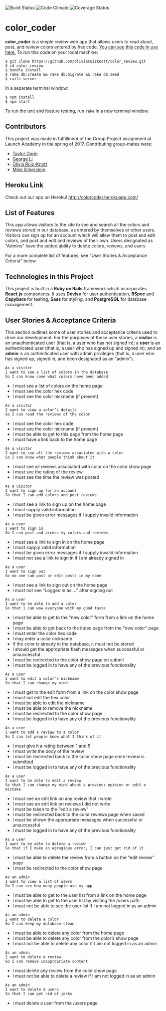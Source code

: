 ![Build Status](https://codeship.com/projects/7ff3c550-0688-0135-f11c-1e034e17b246/status?branch=master)
![Code Climate](https://codeclimate.com/github/oliviaruizknott/color_review.png)
![Coverage Status](https://coveralls.io/repos/oliviaruizknott/color_review/badge.png)

# color_coder

**color_coder** is a simple review web app that allows users to read about, post, and review colors entered by hex code. [You can see this code in use here.](http://colorcoder.herokuapp.com/) To run this code on your local machine:

```
$ git clone https://github.com/oliviaruizknott/color_review.git
$ cd color_review
$ bundle install
$ rake db:create && rake db:migrate && rake db:seed
$ rails server
```
In a separate terminal window:
```
$ npm install
$ npm start
```
To run the unit and feature testing, run `rake` in a new terminal window.

## Contributors
This project was made in fulfillment of the Group Project assignment at Launch Academy in the spring of 2017. Contributing group-mates were:
 - [Taylor Dorin](https://github.com/taylordorin)
 - [George Li](https://github.com/K9Advantix53)
 - [Olivia Ruiz-Knott](https://github.com/oliviaruizknott)
 - [Mike Silberstein](https://github.com/mikesilb)

## Heroku Link
Check out our app on Heroku! http://colorcoder.herokuapp.com/

## List of Features
This app allows visitors to the site to see and search all the colors and reviews stored in our database, as entered by themselves or other users. Visitors can sign up for an account which will allow them to post and edit colors, and post and edit and reviews of their own. Users designated as "Admins" have the added ability to delete colors, reviews, and users.

For a more complete list of features, see "User Stories & Acceptance Criteria" below.

## Technologies in this Project
This project is built in a **Ruby on Rails** framework which incorporates **React.js** components. It uses **Devise** for user authentication, **RSpec** and **Capybara** for testing, **Sass** for styling, and **PostgreSQL** for database management.

## User Stories & Acceptance Criteria
This section outlines some of user stories and acceptance criteria used to drive our development. For the purposes of these user stories, a **visitor** is an unauthenticated user (that is, a user who has not signed in); a **user** is an authenticated user (that is, a user who has signed up and signed in); and an **admin** is an authenticated user with admin privileges (that is, a user who has signed up, signed in, and been designated as an "admin").

```
As a visitor
I want to see a list of colors in the database
So I can know some what colors have been added
```
- I must see a list of colors on the home page
- I must see the color hex code
- I must see the color nickname (if present)

```
As a visitor
I want to view a color’s details
So I can read the reviews of the color
```
- I must see the color hex code
- I must see the color nickname (if present)
- I must be able to get to this page from the home page
- I must have a link back to the home page

```
As a visitor
I want to see all the reviews associated with a color
So I can know what people think about it
```
- I must see all reviews associated with color on the color show page
- I must see the rating of the review
- I must see the time the review was posted

```
As a visitor
I want to sign up for an account
So that I can add colors and post reviews
```
- I must see a link to sign up on the home page
- I must supply valid information
- I must be given error messages if I supply invalid information

```
As a user
I want to sign in
So I can post and access my colors and reviews
```
- I must see a link to sign in on the home page
- I must supply valid information
- I must be given error messages if I supply invalid information
- I must not see a link to sign in if I am already signed in

```
As a user
I want to sign out
So no one can post or edit posts in my name
```
- I must see a link to sign out on the home page
- I must not see "Logged in as ..." after signing out

```
As a user
I want to be able to add a color
So that I can wow everyone with my good taste
```
- I must be able to get to the "new color" form from a link on the home page
- I must be able to get back to the index page from the "new color" page
- I must enter the color hex code
- I may enter a color nickname
- If the color is already in the database, it must not be stored
- I should get the appropriate flash messages when successful or unsuccessful
- I must be redirected to the color show page on submit
- I must be logged in to have any of the previous functionality

```
As a user
I want to edit a color’s nickname
So that I can change my mind
```
- I must get to the edit form from a link on the color show page
- I must not edit the hex color
- I must be able to edit the nickname
- I must be able to remove the nickname
- I must be redirected to the color show page
- I must be logged in to have any of the previous functionality

```
As a user
I want to add a review to a color
So I can let people know what I think of it
```
- I must give it a rating between 1 and 5
- I must write the body of the review
- I must be redirected back to the color show page once review is submitted
- I must be logged in to have any of the previous functionality

```
As a user
I want to be able to edit a review
So that I can change my mind about a previous opinion or edit a mistake
```
- I must see an edit link on any review that I wrote
- I must see an edit link on reviews I did not write
- I must be taken to the "edit a review"
- I must be redirected back to the color reviews page when saved
- I must be shown the appropriate messages when successful or unsuccessful
- I must be logged in to have any of the previous functionality

```
As a user
I want to be able to delete a review
So that if I make an egregious error, I can just get rid of it
```
- I must be able to delete the review from a button on the "edit review" page
- I must be redirected to the color show page

```
As an admin
I want to view a list of users
So I can see how many people use my app
```
- I must be able to get to the user list from a link on the home page
- I must be able to get to the user list by visiting the /users path
- I must not be able to see the user list if I am not logged in as an admin

```
As an admin
I want to delete a color
So I can keep my database clean
```
- I must be able to delete any color from the home page
- I must be able to delete any color from the color’s show page
- I must not be able to delete any color if I am not logged in as an admin

```
As an admin
I want to delete a review
So I can remove inappropriate content
```
- I must delete any review from the color show page
- I must not be able to delete a review if I am not logged in as an admin

```
As an admin
I want to delete a users
So that I can get rid of jerks
```
- I must delete a user from the /users page
